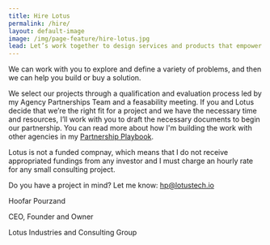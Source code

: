 ```yaml
---
title: Hire Lotus
permalink: /hire/
layout: default-image
image: /img/page-feature/hire-lotus.jpg
lead: Let’s work together to design services and products that empower your team, better serve your customers, and tackle the big problems facing your agency.
---
```


We can work with you to explore and define a variety of problems, and then we can help you build or buy a solution.

We select our projects through a
qualification and evaluation process led by my Agency Partnerships
Team and a feasability meeting. If you and Lotus decide that we’re the right fit for a project and
we have the necessary time and resources, I’ll work with you to draft
the necessary documents to begin our partnership. You can read more
about how I'm building the work with other agencies in my [Partnership
Playbook](https://lotustech.io/partnership-playbook/).

Lotus is not a funded compnay, which means that I do not receive
appropriated fundings from any investor and I must charge an hourly rate for any small consulting project. 

Do you have a project in mind? Let me know: [hp@lotustech.io](mailto:hp@lotustech.io)

Hoofar Pourzand

CEO, Founder and Owner

Lotus Industries and Consulting Group
